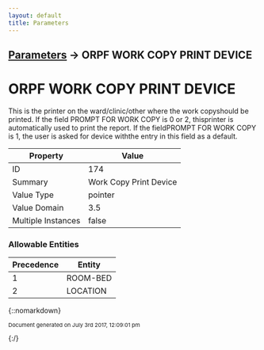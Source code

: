 ```yaml
---
layout: default
title: Parameters
---
```


## [Parameters](TableOfContents) &#8594; ORPF WORK COPY PRINT DEVICE
# ORPF WORK COPY PRINT DEVICE

This is the printer on the ward/clinic/other where the work copyshould be printed.  If the field PROMPT FOR WORK COPY is 0 or 2, thisprinter is automatically used to print the report.  If the fieldPROMPT FOR WORK COPY is 1, the user is asked for device withthe entry in this field as a default.

Property | Value
--- | ---
ID | 174
Summary | Work Copy Print Device
Value Type | pointer
Value Domain | 3.5
Multiple Instances | false

### Allowable Entities

Precedence | Entity
--- | ---
1 | ROOM-BED
2 | LOCATION

{::nomarkdown} <br/><p style="font-size: 11px">Document generated on July 3rd 2017, 12:09:01 pm</p>{:/}